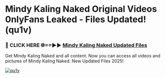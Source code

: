 # Mindy Kaling Naked Original Videos 0nlyFans Leaked - Files Updated! (qu1v)

<h3>🔴 CLICK HERE 🌐==►► <a href="https://tinyurl.com/yckcrads" rel="nofollow">Mindy Kaling Naked Updated Files</a></h3>

Get Mindy Kaling Naked and all content. Now you can access all videos and pictures of Mindy Kaling Naked. New Updated Files 2025!

[![qu1v](https://i.imgur.com/hpKpOFt.gif)](https://tinyurl.com/yckcrads)
